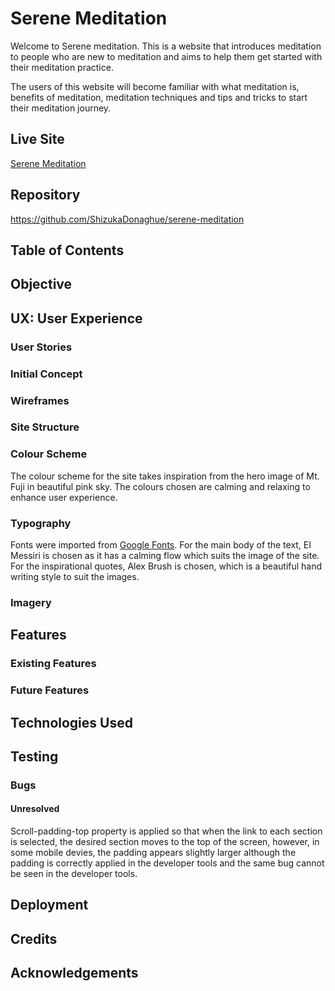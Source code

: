 # Serene Meditation

Welcome to Serene meditation. This is a website that introduces meditation to people who are new to meditation and aims to help them get started with their meditation practice.

The users of this website will become familiar with what meditation is, benefits of meditation, meditation techniques and tips and tricks to start their meditation journey.

## Live Site
[Serene Meditation](https://shizukadonaghue.github.io/serene-meditation/)

## Repository
https://github.com/ShizukaDonaghue/serene-meditation


## Table of Contents


## Objective


## UX: User Experience
### User Stories
### Initial Concept
### Wireframes
### Site Structure
### Colour Scheme
The colour scheme for the site takes inspiration from the hero image of Mt. Fuji in beautiful pink sky. The colours chosen are calming and relaxing to enhance user experience. 

### Typography
Fonts were imported from [Google Fonts](https://fonts.google.com/). For the main body of the text, EI Messiri is chosen as it has a calming flow which suits the image of the site. For the inspirational quotes, Alex Brush is chosen, which is a beautiful hand writing style to suit the images.  

### Imagery


## Features
### Existing Features
### Future Features


## Technologies Used


## Testing

### Bugs 
#### Unresolved
Scroll-padding-top property is applied so that when the link to each section is selected, the desired section moves to the top of the screen, however, in some mobile devies, the padding appears slightly larger although the padding is correctly applied in the developer tools and the same bug cannot be seen in the developer tools. 

## Deployment


## Credits


## Acknowledgements


